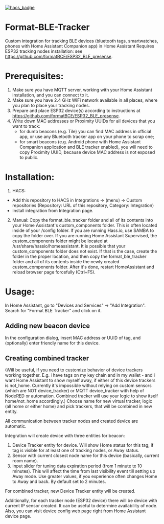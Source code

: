 [![hacs_badge](https://img.shields.io/badge/HACS-Custom-41BDF5.svg)](https://github.com/hacs/integration)

# Format-BLE-Tracker

Custom integration for tracking BLE devices (bluetooth tags, smartwatches, phones with Home Assistant Companion app) in Home Assistant
Requires ESP32 tracking nodes installation: see https://github.com/formatBCE/ESP32_BLE_presense.

# Prerequisites:

1. Make sure you have MQTT server, working with your Home Assistant installation, and you can connect to it.
2. Make sure you have 2.4 GHz WiFi network available in all places, where you plan to place your tracking nodes.
3. Prepare and place ESP32 device(s) according to instructions at https://github.com/formatBCE/ESP32_BLE_presense.
4. Write down MAC addresses or Proximity UUIDs for all devices that you want to track:
   - for dumb beacons (e.g. Tile) you can find MAC address in official app, or use any Bluetooth tracker app on your phone to scrap one;
   - for smart beacons (e.g. Android phone with Home Assistant Companion application and BLE tracker enabled), you will need to copy Proximity UUID, because device MAC address is not exposed to public.

# Installation:

  1. HACS: 
   - Add this repository to HACS in Integrations -> (menu) -> Custom repositories (Repository: URL of this repository, Category: Integration)
   - Install integration from Integration page.
  
  2. Manual: 
  Copy the format_ble_tracker folder and all of its contents into your Home Assistant's custom_components folder. This is often located inside of your /config folder. If you are running Hass.io, use SAMBA to copy the folder over. If you are running Home Assistant Supervised, the custom_components folder might be located at /usr/share/hassio/homeassistant. It is possible that your custom_components folder does not exist. If that is the case, create the folder in the proper location, and then copy the format_ble_tracker folder and all of its contents inside the newly created custom_components folder. 
  After it's done, restart HomeAssistant and reload browser page forcefully (Ctrl+F5).
  
# Usage:

In Home Assistant, go to "Devices and Services" -> "Add Integration". Search for "Format BLE Tracker" and click on it.
## Adding new beacon device
In the configuration dialog, insert MAC address or UUID of tag, and (optionally) enter friendly name for this device.
## Creating combined tracker
(Will be useful, if you need to customize behavior of device trackers working together. E.g. i have tags on my key chain and in my wallet - and i want Home Assistant to show myself away, if either of this device trackers is not_home.
Currently it's impossible without relying on custom sensors (which are NOT device_tracker) or MQTT device_tracker with help of NodeRED or automation. Combined tracker will use your logic to show itself home/not_home accordingly.)
Choose name for new virtual tracker, logic (all home or either home) and pick trackers, that will be combined in new entity.

All communication between tracker nodes and created device are automatic.

Integration will create device with three entities for beacon:
1. Device Tracker entity for device. Will show Home status for this tag, if tag is visible for at least one of tracking nodes, or Away status.
2. Sensor with current closest node name for this device (basically, current room name).
3. Input slider for tuning data expiration period (from 1 minute to 10 minutes). This will affect the time from last visibility event till setting up Away mode. Use greater values, if you experience often changes Home to Away and back. By default set to 2 minutes.

For combined tracker, new Device Tracker entity will be created.

Additionally, for each tracker node (ESP32 device) there will be device with current IP sensor created. It can be useful to determine availability of node. Also, you can visit device config web page right from Home Assistant device page.
  
